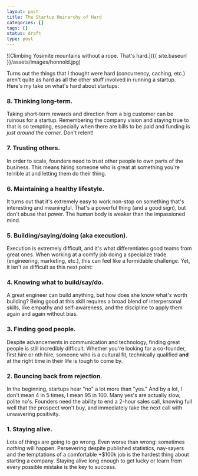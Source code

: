 ```yaml
---
layout: post
title: The Startup Heirarchy of Hard
categories: []
tags: []
status: draft
type: post
---
```

![Climbing Yosimite mountains without a rope. That's hard.]({{ site.baseurl }}/assets/images/honnold.jpg)

Turns out the things that I thought were hard (concurrency, caching, etc.) aren't quite as hard as all the other stuff involved in running a startup. Here's my take on what's hard about startups:

### 8. Thinking long-term.

Taking short-term rewards and direction from a big customer can be ruinous for a startup. Remembering the company vision and staying true to that is so tempting, especially when there are bills to be paid and funding is *just around the corner.* Don't relent!

### 7. Trusting others.

In order to scale, founders need to trust other people to own parts of the business. This means hiring someone who is great at something you're terrible at and letting them do their thing.

### 6. Maintaining a healthy lifestyle.

It turns out that it's extremely easy to work non-stop on something that's interesting and meaningful. That's a powerful thing (and a good sign), but don't abuse that power. The human body is weaker than the impassioned mind.

### 5. Building/saying/doing (aka execution).

Execution is extremely difficult, and it's what differentiates good teams from great ones. When working at a comfy job doing a specialize trade (engineering, marketing, etc.), this can feel like a formidable challenge. Yet, it isn't as difficult as this next point:

### 4. Knowing what to build/say/do.

A great engineer can build anything, but how does she know what's worth building? Being good at this skill requires a broad blend of interpersonal skills, like empathy and self-awareness, and the discipline to apply them again and again without bias.

### 3. Finding good people.

Despite advancements in communication and technology, finding great people is still incredibly difficult. Whether you're looking for a co-founder, first hire or nth hire, someone who is a cultural fit, technically qualified **and** at the right time in their life is tough to come by.

### 2. Bouncing back from rejection.

In the beginning, startups hear "no" a lot more than "yes." And by a lot, I don't mean 4 in 5 times, I mean 95 in 100. Many yes's are actually slow, polite no's. Founders need the ability to end a 2-hour sales call, knowing full well that the prospect won't buy, and immediately take the next call with unwavering positivity.

### 1. Staying alive.

Lots of things are going to go wrong. Even worse than wrong: sometimes *nothing* will happen. Persevering despite published statistics, nay-sayers and the temptations of a comfortable +$100k job is the hardest thing about starting a company. Staying alive long enough to get lucky or learn from every possible mistake is the key to success.

